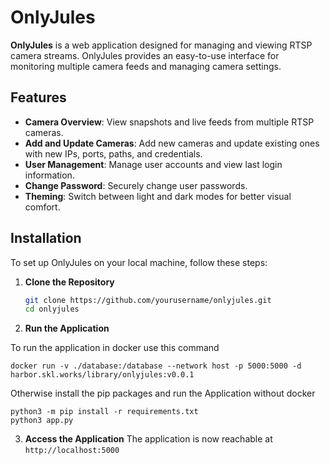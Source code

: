 # OnlyJules

**OnlyJules** is a web application designed for managing and viewing RTSP camera streams. OnlyJules provides an easy-to-use interface for monitoring multiple camera feeds and managing camera settings. 

## Features

- **Camera Overview**: View snapshots and live feeds from multiple RTSP cameras.
- **Add and Update Cameras**: Add new cameras and update existing ones with new IPs, ports, paths, and credentials.
- **User Management**: Manage user accounts and view last login information.
- **Change Password**: Securely change user passwords.
- **Theming**: Switch between light and dark modes for better visual comfort.

## Installation

To set up OnlyJules on your local machine, follow these steps:

1. **Clone the Repository**

   ```bash
   git clone https://github.com/yourusername/onlyjules.git
   cd onlyjules

2. **Run the Application**

To run the application in docker use this command

```
docker run -v ./database:/database --network host -p 5000:5000 -d harbor.skl.works/library/onlyjules:v0.0.1 
```

Otherwise install the pip packages and run the Application without docker

```
python3 -m pip install -r requirements.txt
python3 app.py
```

3. **Access the Application**
The application is now reachable at `http://localhost:5000`
